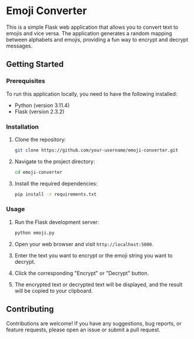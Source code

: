 
# Emoji Converter

This is a simple Flask web application that allows you to convert text to emojis and vice versa. The application generates a random mapping between alphabets and emojis, providing a fun way to encrypt and decrypt messages.

## Getting Started

### Prerequisites

To run this application locally, you need to have the following installed:

- Python (version 3.11.4)
- Flask (version 2.3.2)

### Installation

1. Clone the repository:

   ```bash
   git clone https://github.com/your-username/emoji-converter.git
   ```

2. Navigate to the project directory:

   ```bash
   cd emoji-converter
   ```

3. Install the required dependencies:

   ```bash
   pip install -r requirements.txt
   ```

### Usage

1. Run the Flask development server:

   ```bash
   python emoji.py
   ```

2. Open your web browser and visit `http://localhost:5000`.

3. Enter the text you want to encrypt or the emoji string you want to decrypt.

4. Click the corresponding "Encrypt" or "Decrypt" button.

5. The encrypted text or decrypted text will be displayed, and the result will be copied to your clipboard.

## Contributing

Contributions are welcome! If you have any suggestions, bug reports, or feature requests, please open an issue or submit a pull request.


